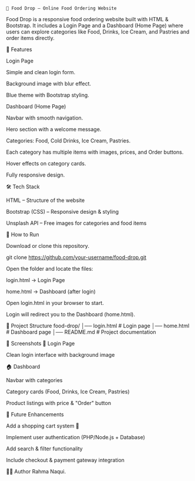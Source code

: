                                                                                     🍴 Food Drop – Online Food Ordering Website

Food Drop is a responsive food ordering website built with HTML & Bootstrap.
It includes a Login Page and a Dashboard (Home Page) where users can explore categories like Food, Drinks, Ice Cream, and Pastries and order items directly.

📌 Features

Login Page

Simple and clean login form.

Background image with blur effect.

Blue theme with Bootstrap styling.

Dashboard (Home Page)

Navbar with smooth navigation.

Hero section with a welcome message.

Categories: Food, Cold Drinks, Ice Cream, Pastries.

Each category has multiple items with images, prices, and Order buttons.

Hover effects on category cards.

Fully responsive design.

🛠️ Tech Stack

HTML – Structure of the website

Bootstrap (CSS) – Responsive design & styling

Unsplash API – Free images for categories and food items

🚀 How to Run

Download or clone this repository.

git clone https://github.com/your-username/food-drop.git


Open the folder and locate the files:

login.html → Login Page

home.html → Dashboard (after login)

Open login.html in your browser to start.

Login will redirect you to the Dashboard (home.html).

📂 Project Structure
food-drop/
│── login.html        # Login page
│── home.html         # Dashboard page
│── README.md         # Project documentation

📸 Screenshots
🔑 Login Page

Clean login interface with background image

🏠 Dashboard

Navbar with categories

Category cards (Food, Drinks, Ice Cream, Pastries)

Product listings with price & "Order" button

📌 Future Enhancements

Add a shopping cart system 🛒

Implement user authentication (PHP/Node.js + Database)

Add search & filter functionality

Include checkout & payment gateway integration

👨‍💻 Author
  Rahma Naqui.
